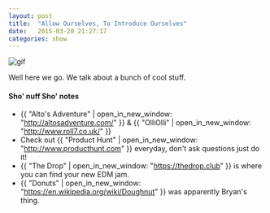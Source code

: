 ```yaml
---
layout: post
title:  "Allow Ourselves, To Introduce Ourselves"
date:   2015-03-20 21:27:17
categories: show
---
```

![gif](/images/podcast-001.gif)



Well here we go. We talk about a bunch of cool stuff.

#### Sho' nuff Sho' notes
* {{ "Alto's Adventure" | open_in_new_window: "http://altosadventure.com/" }} & {{ "OlliOlli" | open_in_new_window: "http://www.roll7.co.uk/" }}
* Check out {{ "Product Hunt" | open_in_new_window: "http://www.producthunt.com" }} everyday, don't ask questions just do it! 
* {{ "The Drop" | open_in_new_window: "https://thedrop.club" }} is where you can find your new EDM jam.
* {{ "Donuts" | open_in_new_window: "https://en.wikipedia.org/wiki/Doughnut" }} was apparently Bryan's thing.

